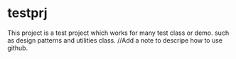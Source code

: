 # testprj
This project is a test project which works for many test class or demo. such as design patterns and utilities class. 
//Add a note to descripe how to use github. 

